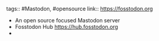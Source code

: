 ---
---

tags:: #Mastodon, #opensource
link:: https://fosstodon.org

- An open source focused Mastodon server
- Fosstodon Hub https://hub.fosstodon.org
-